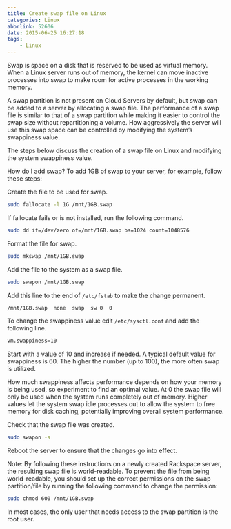 ```yaml
---
title: Create swap file on Linux
categories: Linux
abbrlink: 52606
date: 2015-06-25 16:27:18
tags:
    - Linux
---
```

Swap is space on a disk that is reserved to be used as virtual memory. When a Linux server runs out of memory, the kernel can move inactive processes into swap to make room for active processes in the working memory.

A swap partition is not present on Cloud Servers by default, but swap can be added to a server by allocating a swap file. The performance of a swap file is similar to that of a swap partition while making it easier to control the swap size without repartitioning a volume. How aggressively the server will use this swap space can be controlled by modifying the system’s swappiness value.

The steps below discuss the creation of a swap file on Linux and modifying the system swappiness value.

How do I add swap?
To add 1GB of swap to your server, for example, follow these steps:

Create the file to be used for swap.

```bash
sudo fallocate -l 1G /mnt/1GB.swap
```

If fallocate fails or is not installed, run the following command.

```bash
sudo dd if=/dev/zero of=/mnt/1GB.swap bs=1024 count=1048576
```

Format the file for swap.

```bash
sudo mkswap /mnt/1GB.swap
```

Add the file to the system as a swap file.

```bash
sudo swapon /mnt/1GB.swap
```

Add this line to the end of `/etc/fstab` to make the change permanent.

```bash
/mnt/1GB.swap  none  swap  sw 0  0
```

To change the swappiness value edit `/etc/sysctl.conf` and add the following line.

```bash
vm.swappiness=10
```

Start with a value of 10 and increase if needed. A typical default value for swappiness is 60. The higher the number (up to 100), the more often swap is utilized.

How much swappiness affects performance depends on how your memory is being used, so experiment to find an optimal value. At 0 the swap file will only be used when the system runs completely out of memory. Higher values let the system swap idle processes out to allow the system to free memory for disk caching, potentially improving overall system performance.

Check that the swap file was created.

```bash
sudo swapon -s
```

Reboot the server to ensure that the changes go into effect.

Note: By following these instructions on a newly created Rackspace server, the resulting swap file is world-readable. To prevent the file from being world-readable, you should set up the correct permissions on the swap partition/file by running the following command to change the permission:

```bash
sudo chmod 600 /mnt/1GB.swap
```

In most cases, the only user that needs access to the swap partition is the root user.
